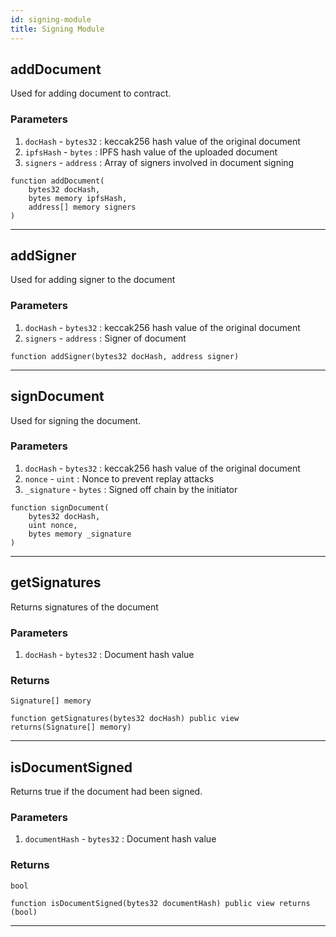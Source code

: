 ```yaml
---
id: signing-module
title: Signing Module
---
```

## addDocument
Used for adding document to contract.

### Parameters
1. ```docHash``` - ```bytes32``` : keccak256 hash value of the original document
2. ```ipfsHash``` - ```bytes``` : IPFS hash value of the uploaded document
3. ```signers``` - ```address``` : Array of signers involved in document signing
```
function addDocument(
    bytes32 docHash, 
    bytes memory ipfsHash, 
    address[] memory signers
)
```

---

## addSigner
Used for adding signer to the document

### Parameters
1. ```docHash``` - ```bytes32``` : keccak256 hash value of the original document
2. ```signers``` - ```address``` : Signer of document

```
function addSigner(bytes32 docHash, address signer)
```
---

## signDocument
Used for signing the document.

### Parameters
1. ```docHash``` - ```bytes32``` : keccak256 hash value of the original document
2. ```nonce``` - ```uint``` : Nonce to prevent replay attacks
3. ```_signature``` - ```bytes``` : Signed off chain by the initiator

```
function signDocument(
    bytes32 docHash, 
    uint nonce, 
    bytes memory _signature
)
```
---
    
## getSignatures
Returns signatures of the document

### Parameters
1. ```docHash``` - ```bytes32``` : Document hash value

### Returns
```Signature[] memory```

```
function getSignatures(bytes32 docHash) public view returns(Signature[] memory)
```
---

## isDocumentSigned
Returns true if the document had been signed.

### Parameters
1. ```documentHash``` - ```bytes32``` : Document hash value

### Returns
```bool```

```
function isDocumentSigned(bytes32 documentHash) public view returns (bool)
```
---



